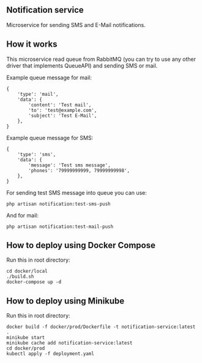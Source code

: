 ## Notification service

Microservice for sending SMS and E-Mail notifications.

## How it works

This microservice read queue from RabbitMQ (you can try to use any other driver that implements QueueAPI) and sending SMS or mail.

Example queue message for mail:

```
{
    'type': 'mail',
    'data': {
        'content': 'Test mail',
        'to': 'test@example.com',
        'subject': 'Test E-Mail',
    },
}
```

Example queue message for SMS:

```
{
    'type': 'sms',
    'data': {
        'message': 'Test sms message',
        'phones': '79999999999, 79999999998',
    },
}
```

For sending test SMS message into queue you can use:

```
php artisan notification:test-sms-push
```

And for mail:

```
php artisan notification:test-mail-push
```

## How to deploy using Docker Compose

Run this in root directory:

```
cd docker/local
./build.sh
docker-compose up -d
```

## How to deploy using Minikube

Run this in root directory:

```
docker build -f docker/prod/Dockerfile -t notification-service:latest .
minikube start
minikube cache add notification-service:latest
cd docker/prod
kubectl apply -f deployment.yaml
```
